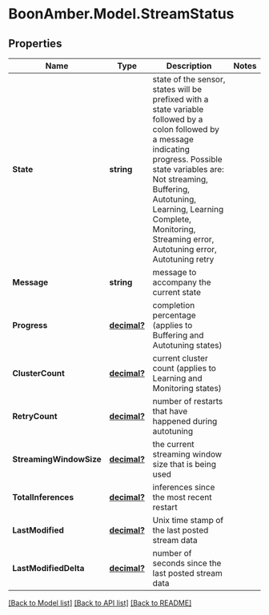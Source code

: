 # BoonAmber.Model.StreamStatus
## Properties

Name | Type | Description | Notes
------------ | ------------- | ------------- | -------------
**State** | **string** | state of the sensor, states will be prefixed with a state variable  followed by a colon followed by a message indicating progress.  Possible state variables  are: Not streaming, Buffering, Autotuning, Learning, Learning Complete, Monitoring,  Streaming error,  Autotuning error, Autotuning retry | 
**Message** | **string** | message to accompany the current state | 
**Progress** | [**decimal?**](BigDecimal.md) | completion percentage (applies to Buffering and Autotuning states) | 
**ClusterCount** | [**decimal?**](BigDecimal.md) | current cluster count (applies to Learning and Monitoring states) | 
**RetryCount** | [**decimal?**](BigDecimal.md) | number of restarts that have happened during autotuning | 
**StreamingWindowSize** | [**decimal?**](BigDecimal.md) | the current streaming window size that is being used | 
**TotalInferences** | [**decimal?**](BigDecimal.md) | inferences since the most recent restart | 
**LastModified** | [**decimal?**](BigDecimal.md) | Unix time stamp of the last posted stream data | 
**LastModifiedDelta** | [**decimal?**](BigDecimal.md) | number of seconds since the last posted stream data | 

[[Back to Model list]](../README.md#documentation-for-models) [[Back to API list]](../README.md#documentation-for-api-endpoints) [[Back to README]](../README.md)

